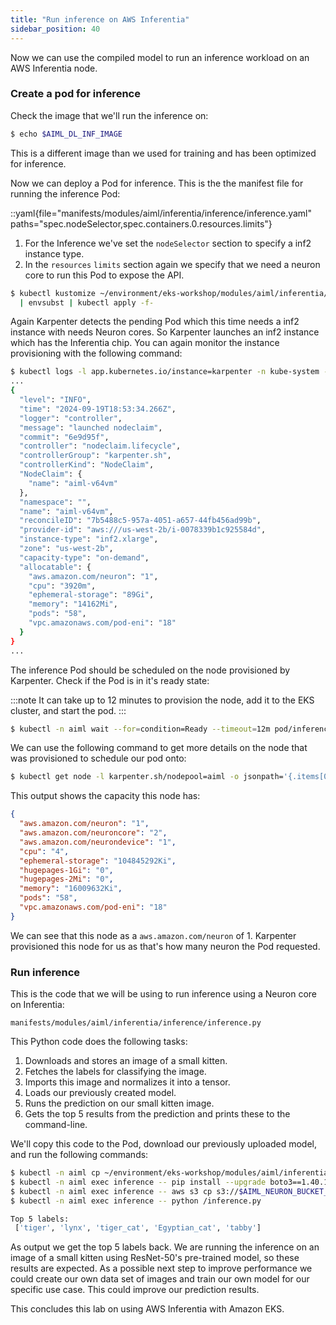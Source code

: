 ```yaml
---
title: "Run inference on AWS Inferentia"
sidebar_position: 40
---
```


Now we can use the compiled model to run an inference workload on an AWS Inferentia node.

### Create a pod for inference

Check the image that we'll run the inference on:

```bash
$ echo $AIML_DL_INF_IMAGE
```

This is a different image than we used for training and has been optimized for inference.

Now we can deploy a Pod for inference. This is the the manifest file for running the inference Pod:

::yaml{file="manifests/modules/aiml/inferentia/inference/inference.yaml" paths="spec.nodeSelector,spec.containers.0.resources.limits"}

1. For the Inference we've set the `nodeSelector` section to specify a inf2 instance type.
2. In the `resources` `limits` section again we specify that we need a neuron core to run this Pod to expose the API.

```bash
$ kubectl kustomize ~/environment/eks-workshop/modules/aiml/inferentia/inference \
  | envsubst | kubectl apply -f-
```

Again Karpenter detects the pending Pod which this time needs a inf2 instance with needs Neuron cores. So Karpenter launches an inf2 instance which has the Inferentia chip. You can again monitor the instance provisioning with the following command:

```bash test=false
$ kubectl logs -l app.kubernetes.io/instance=karpenter -n kube-system -f | jq
...
{
  "level": "INFO",
  "time": "2024-09-19T18:53:34.266Z",
  "logger": "controller",
  "message": "launched nodeclaim",
  "commit": "6e9d95f",
  "controller": "nodeclaim.lifecycle",
  "controllerGroup": "karpenter.sh",
  "controllerKind": "NodeClaim",
  "NodeClaim": {
    "name": "aiml-v64vm"
  },
  "namespace": "",
  "name": "aiml-v64vm",
  "reconcileID": "7b5488c5-957a-4051-a657-44fb456ad99b",
  "provider-id": "aws:///us-west-2b/i-0078339b1c925584d",
  "instance-type": "inf2.xlarge",
  "zone": "us-west-2b",
  "capacity-type": "on-demand",
  "allocatable": {
    "aws.amazon.com/neuron": "1",
    "cpu": "3920m",
    "ephemeral-storage": "89Gi",
    "memory": "14162Mi",
    "pods": "58",
    "vpc.amazonaws.com/pod-eni": "18"
  }
}
...
```

The inference Pod should be scheduled on the node provisioned by Karpenter. Check if the Pod is in it's ready state:

:::note
It can take up to 12 minutes to provision the node, add it to the EKS cluster, and start the pod.
:::

```bash timeout=600
$ kubectl -n aiml wait --for=condition=Ready --timeout=12m pod/inference
```

We can use the following command to get more details on the node that was provisioned to schedule our pod onto:

```bash
$ kubectl get node -l karpenter.sh/nodepool=aiml -o jsonpath='{.items[0].status.capacity}' | jq .
```

This output shows the capacity this node has:

```json
{
  "aws.amazon.com/neuron": "1",
  "aws.amazon.com/neuroncore": "2",
  "aws.amazon.com/neurondevice": "1",
  "cpu": "4",
  "ephemeral-storage": "104845292Ki",
  "hugepages-1Gi": "0",
  "hugepages-2Mi": "0",
  "memory": "16009632Ki",
  "pods": "58",
  "vpc.amazonaws.com/pod-eni": "18"
}
```

We can see that this node as a `aws.amazon.com/neuron` of 1. Karpenter provisioned this node for us as that's how many neuron the Pod requested.

### Run inference

This is the code that we will be using to run inference using a Neuron core on Inferentia:

```file
manifests/modules/aiml/inferentia/inference/inference.py
```

This Python code does the following tasks:

1. Downloads and stores an image of a small kitten.
2. Fetches the labels for classifying the image.
3. Imports this image and normalizes it into a tensor.
4. Loads our previously created model.
5. Runs the prediction on our small kitten image.
6. Gets the top 5 results from the prediction and prints these to the command-line.

We'll copy this code to the Pod, download our previously uploaded model, and run the following commands:

```bash
$ kubectl -n aiml cp ~/environment/eks-workshop/modules/aiml/inferentia/inference/inference.py inference:/
$ kubectl -n aiml exec inference -- pip install --upgrade boto3==1.40.16 botocore==1.40.16
$ kubectl -n aiml exec inference -- aws s3 cp s3://$AIML_NEURON_BUCKET_NAME/resnet50_neuron.pt ./
$ kubectl -n aiml exec inference -- python /inference.py

Top 5 labels:
 ['tiger', 'lynx', 'tiger_cat', 'Egyptian_cat', 'tabby']
```

As output we get the top 5 labels back. We are running the inference on an image of a small kitten using ResNet-50's pre-trained model, so these results are expected. As a possible next step to improve performance we could create our own data set of images and train our own model for our specific use case. This could improve our prediction results.

This concludes this lab on using AWS Inferentia with Amazon EKS.
